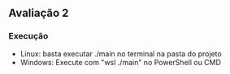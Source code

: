 ## Avaliação 2

### Execução
- Linux: basta executar ./main no terminal na pasta do projeto
- Windows: Execute com "wsl ./main" no PowerShell ou CMD
